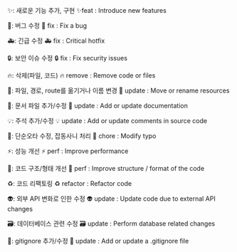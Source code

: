 ✨: 새로운 기능 추가, 구현 
✨feat : Introduce new features

🐛: 버그 수정 
🐛 fix : Fix a bug

🚑: 긴급 수정 
🚑 fix : Critical hotfix

🔒: 보안 이슈 수정 
🔒 fix : Fix security issues

🔥: 삭제(파일, 코드) 
🔥 remove : Remove code or files

🚛: 파일, 경로, route를 옮기거나 이름 변경 
🚛 update : Move or rename resources

📝: 문서 파일 추가/수정 
📝 update : Add or update documentation

💡: 주석 추가/수정 
💡 update : Add or update comments in source code

🧹: 단순오타 수정, 잡동사니 처리 
🧹 chore : Modify typo

⚡: 성능 개선 
⚡ perf : Improve performance

🎨: 코드 구조/형태 개선 
🎨 perf : Improve structure / format of the code

♻️: 코드 리팩토링 
♻️ refactor : Refactor code

👽: 외부 API 변화로 인한 수정 
👽 update : Update code due to external API changes

🗃️: 데이터베이스 관련 수정 
🗃️ update : Perform database related changes

🙈: gitignore 추가/수정 
🙈 update : Add or update a .gitignore file
